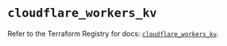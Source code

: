 # `cloudflare_workers_kv`

Refer to the Terraform Registry for docs: [`cloudflare_workers_kv`](https://registry.terraform.io/providers/cloudflare/cloudflare/5.11.0/docs/resources/workers_kv).
